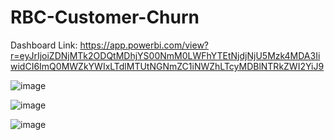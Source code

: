# RBC-Customer-Churn

Dashboard Link: https://app.powerbi.com/view?r=eyJrIjoiZDNjMTk2ODQtMDhjYS00NmM0LWFhYTEtNjdjNjU5Mzk4MDA3IiwidCI6ImQ0MWZkYWIxLTdlMTUtNGNmZC1iNWZhLTcyMDBlNTRkZWI2YiJ9

![image](https://github.com/asingh2695/RBC-Customer-Churn/assets/34424599/c358c253-789f-42af-9a31-6eb347eda89c)


![image](https://github.com/asingh2695/RBC-Customer-Churn/assets/34424599/d183e43c-daea-4a91-b5e6-db38c54a7aaa)


![image](https://github.com/asingh2695/RBC-Customer-Churn/assets/34424599/6b6748c8-be16-4fc4-9eb6-70d18f55db0b)

